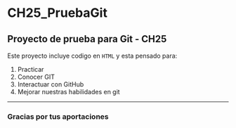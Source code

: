 # CH25_PruebaGit
## Proyecto de prueba para Git - CH25

Este proyecto incluye codigo en `HTML` y esta pensado para:
1. Practicar
2. Conocer GIT
3. Interactuar con GitHub
4. Mejorar nuestras habilidades en git
---

### Gracias por tus aportaciones

